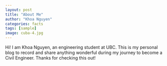 ```yaml
---
layout: post
title: "About Me"
author: "Khoa Nguyen"
categories: facts
tags: [sample]
image: cuba-4.jpg
---
```


Hi! I am Khoa Nguyen, an engineering student at UBC. This is my personal blog to record and share anything wonderful during my journey to become a Civil Engineer. Thanks for checking this out!

